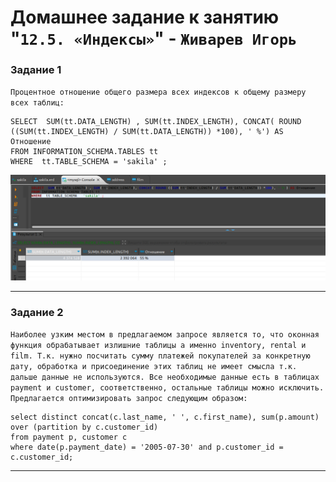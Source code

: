 # Домашнее задание к занятию "`12.5. «Индексы»`" - `Живарев Игорь`


### Задание 1

`Процентное отношение общего размера всех индексов к общему размеру всех таблиц:`


```
SELECT  SUM(tt.DATA_LENGTH) , SUM(tt.INDEX_LENGTH), CONCAT( ROUND ((SUM(tt.INDEX_LENGTH) / SUM(tt.DATA_LENGTH)) *100), ' %') AS Отношение
FROM INFORMATION_SCHEMA.TABLES tt
WHERE  tt.TABLE_SCHEMA = 'sakila' ;
```

![IDE DBeaver](img/12.05-01.png)

---

### Задание 2

`Наиболее узким местом в предлагаемом запросе является то, что оконная функция обрабатывает излишние таблицы а именно inventory, rental и film. Т.к. нужно посчитать сумму платежей покупателей за конкретную дату, обработка и присоединение этих таблиц не имеет смысла т.к. дальше данные не используются. Все необходимые данные есть в таблицах payment и customer, соответственно, остальные таблицы можно исключить. Предлагается оптимизировать запрос следующим образом:`


```
select distinct concat(c.last_name, ' ', c.first_name), sum(p.amount) over (partition by c.customer_id)
from payment p, customer c
where date(p.payment_date) = '2005-07-30' and p.customer_id = c.customer_id;
```

---
